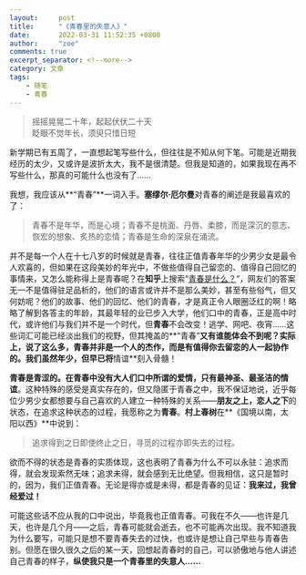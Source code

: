 ```yaml
---
layout:     post
title:      "《青春里的失意人》"
date:       2022-03-31 11:52:35 +0800
author:     "zoe"
comments: true
excerpt_separator: <!--more-->
category: 文章
tags:
    - 随笔
    - 青春
---
```


<blockquote class="blockquote-center">摇摇晃晃二十年，起起伏伏二十天<br>眨眼不觉年长，须臾只惜日短</blockquote>

<!--more-->

新学期已有五周了，一直想起笔写些什么，但往往是不知从何下笔。可能是近期我经历的太少，又或许是波折太大，我不是很清楚。但我是知道的，如果我现在再不写些什么，那真的可能什么也没有了……



我想，我应该从**“青春”**一词入手。**塞缪尔·厄尔曼**对青春的阐述是我最喜欢的了：

<blockquote class="blockquote-center">青春不是年华，而是心境；青春不是桃面、丹唇、柔膝，而是深沉的意志、恢宏的想象、炙热的恋情；青春是生命的深泉在涌流。</blockquote>

并不是每一个人在十七八岁的时候就是青春，往往正值青春年华的少男少女是最令人欢喜的，但如果在这段美妙的年光中，不做些值得自己留恋的、值得自己回忆的事情来，又怎么能称得上是青春呢？在**知乎**上搜索“[青春是什么？](https://www.zhihu.com/question/21011487)”，网友们的答案无一不是值得驻足品析的，他们的语言或许并不是那么美妙，甚至有些俗气，但又何妨呢？他们的故事、他们的回忆、他们的青春，才是真正令人眼圈泛红的啊！略略了解到各答主的年龄，其最年轻的业已步入大学，他们口中的青春，正是高中时代，或许他们与我们并不是一个时代，但**青春**不会改变！逃学、网吧、夜宵……这些词汇可能已经淡出我们的视野，但其掩盖的**“青春”**又有谁能体会不到呢？实际上，说了这么多，**青春并非是一个人的杰作，而是有值得你去留恋的人一起协作的**。我们虽然年少，但早已将**情谊**刻入骨髓！



**青春是青涩的。**在青春中没有大人们口中所谓的爱情，只有最神圣、最圣洁的**情谊**。这种特殊的感受是真实存在的，但又隐匿于青春之中，我不保证地说，近乎每位少男少女都想要与自己喜欢的人建立一种特殊的关系——**朋友之上，恋人之下**的状态，在追求这种状态的过程，我愿称之为**青春**。**村上春树**在**《国境以南，太阳以西》**中说到：

<blockquote class="blockquote-center">追求得到之日即使终止之日，寻觅的过程亦即失去的过程。</blockquote>

欲而不得的状态是青春的实质体现，这也表明了青春为什么不可以永驻：追求而得，就会发现索然无味；追求未得，就会感到无比绝望。但我相信，这只是暂时的，因为，我们正值青春。无论是得亦或是未得，都是青春的见证：**我来过，我曾经爱过！**



可能这些话不应从我的口中说出，毕竟我也正值青春。可我在不久——也许是几天，也许是几个月——之后，青春可能就会逝去，也不可能再次出现。我不知道我为什么要写，可能只是想不要青春失去的过快，也或许是想让自己早些与青春告别。但愿在很久很久之后的某一天，回想起青春时的自己，可以骄傲地与他人讲述自己青春的样子，**纵使我只是一个青春里的失意人……**

